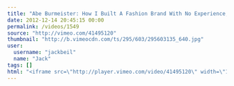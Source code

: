 ```yaml
---
title: "Abe Burmeister: How I Built A Fashion Brand With No Experience, Just Punk Rock Spirit (And The Web)"
date: 2012-12-14 20:45:15 00:00
permalink: /videos/1549
source: "http://vimeo.com/41495120"
thumbnail: "http://b.vimeocdn.com/ts/295/603/295603135_640.jpg"
user:
  username: "jackbeil"
  name: "Jack"
tags: []
html: "<iframe src=\"http://player.vimeo.com/video/41495120\" width=\"1280\" height=\"720\" frameborder=\"0\" webkitAllowFullScreen mozallowfullscreen allowFullScreen></iframe>"
---
```


